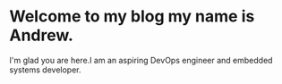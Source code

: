 # Welcome to my blog my name is Andrew.

I'm glad you are here.I am an aspiring DevOps engineer and embedded systems developer. 
